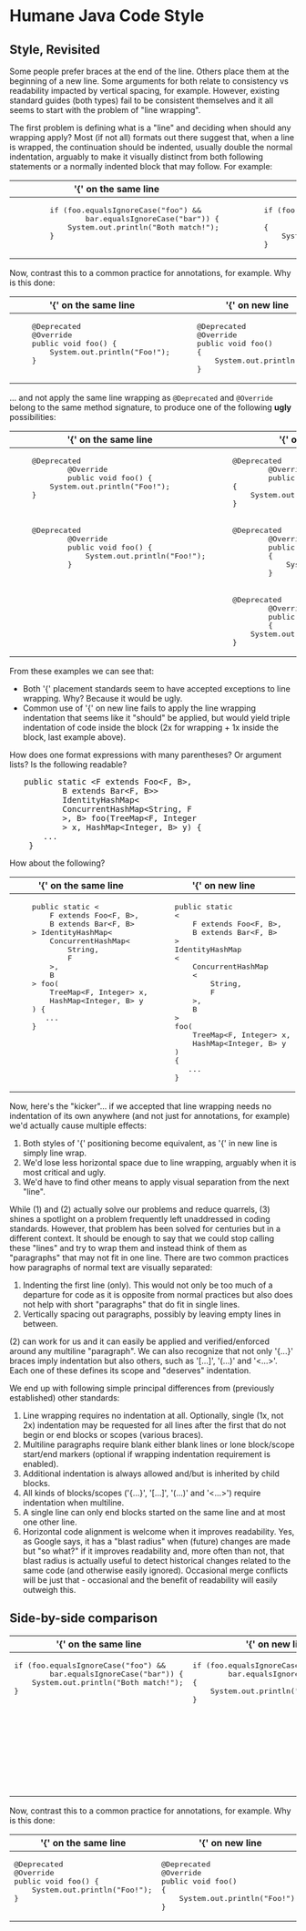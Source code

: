 # Humane Java Code Style

## Style, Revisited

Some people prefer braces at the end of the line. Others place them at the beginning of a new line.
Some arguments for both relate to consistency vs readability impacted by vertical spacing, for example. 
However, existing standard guides (both types) fail to be consistent themselves and it all seems to start
with the problem of "line wrapping".

The first problem is defining what is a "line" and deciding when should any wrapping apply?
Most (if not all) formats out there suggest that, when a line is wrapped, the continuation should be 
indented, usually double the normal indentation, arguably to make it visually distinct from both
following statements or a normally indented block that may follow. For example:

<table>
<thead><tr valign="top">
  <th>'{' on the same line</th>
  <th>'{' on new line</th>
</tr></thead><tbody><tr valign="top"><td>
<pre lang="java">
        if (foo.equalsIgnoreCase("foo") &&
                bar.equalsIgnoreCase("bar")) {
            System.out.println("Both match!");
        }
</pre>
</td><td>
<pre lang="java">
        if (foo.equalsIgnoreCase("foo") &&
                bar.equalsIgnoreCase("bar"))
        {
            System.out.println("Both match!");
        }
</pre>
</td></tr></tbody></table>

Now, contrast this to a common practice for annotations, for example. Why is this done:

<table>
<thead><tr valign="top">
  <th>'{' on the same line</th>
  <th>'{' on new line</th>
</tr></thead><tbody><tr valign="top"><td>
<pre lang="java">
    @Deprecated
    @Override
    public void foo() {
        System.out.println("Foo!");
    }
</pre>
</td><td>
<pre lang="java">
    @Deprecated
    @Override
    public void foo()
    {
        System.out.println("Foo!");
    }
</pre>
</td></tr></tbody></table>

... and not apply the same line wrapping as `@Deprecated` and `@Override` belong to the same method signature, to produce one of the following **ugly** possibilities:

<table>
<thead><tr valign="top">
  <th>'{' on the same line</th>
  <th>'{' on new line</th>
</tr></thead><tbody>
<tr valign="top"><td>
<pre lang="java">
    @Deprecated
            @Override
            public void foo() {
        System.out.println("Foo!");
    }
</pre>
</td><td>
  <pre lang="java">
    @Deprecated
            @Override
            public void foo()
    {
        System.out.println("Foo!");
    }
</pre>
</td></tr>
<tr valign="top"><td>
<pre lang="java">
    @Deprecated
            @Override
            public void foo() {
                System.out.println("Foo!");
            }
</pre>
</td><td>
  <pre lang="java">
    @Deprecated
            @Override
            public void foo()
            {
                System.out.println("Foo!");
            }
</pre>
</td></tr>
<tr valign="top"><td>
</td><td>
<pre lang="java">
    @Deprecated
            @Override
            public void foo()
            {
        System.out.println("Foo!");
    }
</pre>
</td></tr>
</tbody></table>


From these examples we can see that:

  - Both '{' placement standards seem to have accepted exceptions to line wrapping. Why? Because it would be ugly.
  - Common use of '{' on new line fails to apply the line wrapping indentation that seems like it "should" be applied, but would yield triple indentation of code inside the block (2x for wrapping + 1x inside the block, last example above).


How does one format expressions with many parentheses? Or argument lists? Is the following readable?
<pre lang="java">
   public static &lt;F extends Foo&lt;F, B&gt;,
           B extends Bar&lt;F, B&gt;&gt;
           IdentityHashMap&lt;
           ConcurrentHashMap&lt;String, F
           &gt;, B&gt; foo(TreeMap&lt;F, Integer
           &gt; x, HashMap&lt;Integer, B&gt; y) {
       ...
    }
</pre>

How about the following?

<table>
<thead><tr valign="top">
  <th>'{' on the same line</th>
  <th>'{' on new line</th>
</tr></thead><tbody>
<tr valign="top"><td>
<pre lang="java">
    public static &lt;
        F extends Foo&lt;F, B&gt;,
        B extends Bar&lt;F, B&gt;
    &gt; IdentityHashMap&lt;
        ConcurrentHashMap&lt;
            String, 
            F
        &gt;,
        B
    &gt; foo(
        TreeMap&lt;F, Integer&gt; x,
        HashMap&lt;Integer, B&gt; y
    ) {
       ...
    }
</pre>
</td><td>
<pre lang="java">
    public static
    &lt;
        F extends Foo&lt;F, B&gt;,
        B extends Bar&lt;F, B&gt;
    &gt;
    IdentityHashMap
    &lt;
        ConcurrentHashMap
        &lt;
            String, 
            F
        &gt;,
        B
    &gt;
    foo(
        TreeMap&lt;F, Integer&gt; x,
        HashMap&lt;Integer, B&gt; y
    )
    {
       ...
    }
</pre>
</td></tr>
</tbody></table>

Now, here's the "kicker"... if we accepted that line wrapping needs no indentation of its own anywhere 
(and not just for annotations, for example) we'd actually cause multiple effects:

  1. Both styles of '{' positioning become equivalent, as '{' in new line is simply line wrap.
  2. We'd lose less horizontal space due to line wrapping, arguably when it is most critical and ugly.
  3. We'd have to find other means to apply visual separation from the next "line".
  
While (1) and (2) actually solve our problems and reduce quarrels, (3) shines a spotlight on a problem
frequently left unaddressed in coding standards. However, that problem has been solved for centuries 
but in a different context. It should be enough to say that we could stop calling these "lines" and try
to wrap them and instead think of them as "paragraphs" that may not fit in one line. There are two
common practices how paragraphs of normal text are visually separated:

  1. Indenting the first line (only). This would not only be too much of a departure for code as it is opposite from normal practices but also does not help with short "paragraphs" that do fit in single lines.
  2. Vertically spacing out paragraphs, possibly by leaving empty lines in between.
  
(2) can work for us and it can easily be applied and verified/enforced around any multiline "paragraph". We can also recognize that not only '{...}' braces imply indentation but also others, such as '[...]', '(...)' and '<...>'.
Each one of these defines its scope and "deserves" indentation.

We end up with following simple principal differences from (previously established) other standards:

  1. Line wrapping requires no indentation at all. Optionally, single (1x, not 2x) indentation may be requested for all lines after the first that do not begin or end blocks or scopes (various braces).
  2. Multiline paragraphs require blank either blank lines or lone block/scope start/end markers (optional if wrapping indentation requirement is enabled).
  3. Additional indentation is always allowed and/but is inherited by child blocks.
  4. All kinds of blocks/scopes ('{...}', '[...]', '(...)' and '<...>') require indentation when multiline.
  5. A single line can only end blocks started on the same line and at most one other line.
  6. Horizontal code alignment is welcome when it improves readability. Yes, as Google says, it has a "blast radius" when (future) changes are made but "so what?" if it improves readability and, more often than not, that blast radius is actually useful to detect historical changes related to the same code (and otherwise easily ignored). Occasional merge conflicts will be just that - occasional and the benefit of readability will easily outweigh this.
  
  ## Side-by-side comparison

<table>
<thead><tr valign="top">
  <th>'{' on the same line</th>
  <th>'{' on new line</th>
  <th>(One Possible) Humane</th>
</tr></thead><tbody><tr valign="top"><td>
<pre lang="java">
if (foo.equalsIgnoreCase("foo") &&
        bar.equalsIgnoreCase("bar")) {
    System.out.println("Both match!");
}
</pre>
</td><td>
<pre lang="java">
if (foo.equalsIgnoreCase("foo") &&
        bar.equalsIgnoreCase("bar"))
{
    System.out.println("Both match!");
}
</pre>
</td><td>
<pre lang="java">
if (
    foo.equalsIgnoreCase("foo") &&
    bar.equalsIgnoreCase("bar")
) {
    System.out.println("Both match!");
}

// or

if (
    foo.equalsIgnoreCase("foo") &&
    bar.equalsIgnoreCase("bar")
)
{
    System.out.println("Both match!");
}
</pre>
</td>
</tr></tbody></table>

Now, contrast this to a common practice for annotations, for example. Why is this done:

<table>
<thead><tr valign="top">
  <th>'{' on the same line</th>
  <th>'{' on new line</th>
  <th>Humane</th>
</tr></thead><tbody><tr valign="top"><td>
<pre lang="java">
@Deprecated
@Override
public void foo() {
    System.out.println("Foo!");
}
</pre>
</td><td>
<pre lang="java">
@Deprecated
@Override
public void foo()
{
    System.out.println("Foo!");
}
</pre>
</td><td>
Same as either one on the left.
</td>
</tr></tbody></table>

